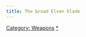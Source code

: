 ```yaml
---
title: The broad Elven blade
---
```


[Category: Weapons](Category:_Weapons "wikilink")
[\*](Category:_Slashing_weapons "wikilink")